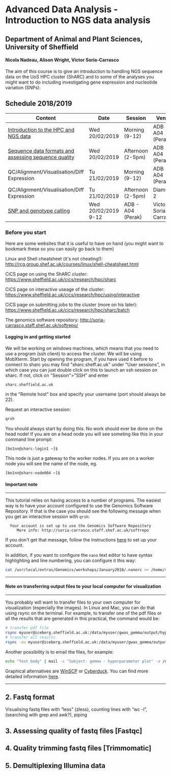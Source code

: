 # Advanced Data Analysis - Introduction to NGS data analysis
## Department of Animal and Plant Sciences, University of Sheffield
#### Nicola Nadeau, Alison Wright, Victor Soria-Carrasco

The aim of this course is to give an introduction to handling NGS sequence data on the UoS HPC cluster (ShARC) and to some of the analyses you might want to do including investigating gene expression and nucleotide variation (SNPs).


## Schedule 2018/2019
| Content | Date | Session | Venue | Lead |
| ------- | ---- | ------- | ----- | ---- |
| [Introduction to the HPC and NGS data](https://github.com/visoca/MolEcolStats-introNGSdata/blob/master/test.md) | Wed 20/02/2019 | Morning (9-12) | ADB - A04 (Perak) | Nicola Nadeau |
| [Sequence data formats and assessing sequence quality](https://github.com/visoca/MolEcolStats-introNGSdata/blob/master/test.md) | Wed 20/02/2019 | Afternoon (2-5pm) | ADB - A04 (Perak) | Nicola Nadeau |
| QC/Alignment/Visualisation/Diff Expression | Tu 21/02/2019  | Morning (9-12) | ADB - A04 (Perak) | Alison Wright |
| QC/Alignment/Visualisation/Diff Expression | Tu 21/02/2019  | Afternoon (2-5pm) | Diamond 2 | Alison Wright |
| [SNP and genotype calling](https://github.com/visoca/variant_calling) | Wed 20/02/2019 9-12 | ADB - A04 (Perak) | Victor Soria-Carrasco |


### Before you start
Here are some websites that it is useful to have on hand (you might want to bookmark these so you can easily go back to them)

Linux and Shell cheatsheet (it's not cheating!): http://rcg.group.shef.ac.uk/courses/linux/shell-cheatsheet.html

CiCS page on using the ShARC cluster: https://www.sheffield.ac.uk/cics/research/hpc/sharc

CiCS page on interactive useage of the cluster: https://www.sheffield.ac.uk/cics/research/hpc/using/interactive

CiCS page on submitting jobs to the cluster (more on his later): https://www.sheffield.ac.uk/cics/research/hpc/sharc/batch

The genomics software repository: http://soria-carrasco.staff.shef.ac.uk/softrepo/

#### Logging in and getting started
We will be working on windows machines, which means that you need to use a program (ssh client) to access the cluster. We will be using MobXterm. Start by opening the program, if you have used it before to connect to sharc you may find "sharc.sheff.ac.uk" under "User sessions", in which case you can just double click on this to launch an ssh session on sharc. If not, click on "Session">"SSH" and enter
```
sharc.sheffield.ac.uk
```
in the "Remote host" box and specify your username (port should always be 22).

Request an interactive session:
```bash
qrsh
```
You should always start by doing this. No work should ever be done on the head node! If you are on a head node you will see someting like this in your command line prompt:
```
[bo1nn@sharc-login1 ~]$
```
This node is just a gateway to the worker nodes. If you are on a worker node you will see the name of the node, eg.
```
[bo1nn@sharc-node004 ~]$
```
#### Important note
***
This tutorial relies on having access to a number of programs. The easiest way is to have your account configured to use the Genomics Software Repository. If that is the case you should see the following message when you get an interactive session with ```qrsh```:
```
  Your account is set up to use the Genomics Software Repository
     More info: http://soria-carrasco.staff.shef.ac.uk/softrepo
```
If you don't get that message, follow the instructions [here](http://soria-carrasco.staff.shef.ac.uk/softrepo/) to set up your account.

In addition, if you want to configure the ```nano``` text editor to have syntax highlighting and line numbering, you can configure it this way:
```bash
cat /usr/local/extras/Genomics/workshops/January2018/.nanorc >> /home/$USER/.nanorc
```
***

#### Note on transferring output files to your local computer for visualization
***
You probably will want to transfer files to your own computer for visualization (especially the images). In Linux and Mac, you can do that using rsync on the terminal. For example, to transfer one of the pdf files or all the results that are generated in this practical, the command would be: 
```bash
# transfer pdf file
rsync myuser@iceberg.sheffield.ac.uk:/data/myuser/gwas_gemma/output/hyperparameters.pdf ./
# transfer all results
rsync -av myuser@iceberg.sheffield.ac.uk:/data/myuser/gwas_gemma/output ./
```
Another possibility is to email the files, for example:
```bash
echo "Text body" | mail -s "Subject: gemma - hyperparameter plot" -a /data/myuser/gwas_gemma/output/hyperparameters.pdf your@email
```
Graphical alternatives are [WinSCP](http://dsavas.staff.shef.ac.uk/software/xconnect/winscp.html) or [Cyberduck](http://www.macupdate.com/app/mac/8392/cyberduck). You can find more detailed information [here](https://www.sheffield.ac.uk/wrgrid/using/access).

***

## 2. Fastq format
Visualising fastq files with “less” (zless), counting lines with “wc -l”, (searching with grep and awk?), piping

## 3. Assessing quality of fastq files [Fastqc]

## 4. Quality trimming fastq files [Trimmomatic]

## 5. Demultiplexing Illumina data
